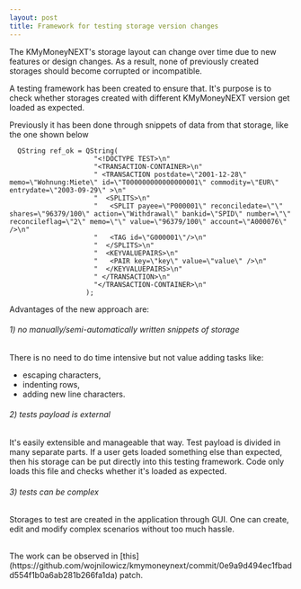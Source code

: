 ```yaml
---
layout: post
title: Framework for testing storage version changes
---
```

The KMyMoneyNEXT's storage layout can change over time due to new features or design changes. As a result, none of previously created storages should become corrupted or incompatible.

A testing framework has been created to ensure that. It's purpose is to check whether storages created with different KMyMoneyNEXT version get loaded as expected.

Previously it has been done through snippets of data from that storage, like the one shown below
```
  QString ref_ok = QString(
                     "<!DOCTYPE TEST>\n"
                     "<TRANSACTION-CONTAINER>\n"
                     " <TRANSACTION postdate=\"2001-12-28\" memo=\"Wohnung:Miete\" id=\"T000000000000000001\" commodity=\"EUR\" entrydate=\"2003-09-29\" >\n"
                     "  <SPLITS>\n"
                     "   <SPLIT payee=\"P000001\" reconciledate=\"\" shares=\"96379/100\" action=\"Withdrawal\" bankid=\"SPID\" number=\"\" reconcileflag=\"2\" memo=\"\" value=\"96379/100\" account=\"A000076\" />\n"
                     "   <TAG id=\"G000001\"/>\n"
                     "  </SPLITS>\n"
                     "  <KEYVALUEPAIRS>\n"
                     "   <PAIR key=\"key\" value=\"value\" />\n"
                     "  </KEYVALUEPAIRS>\n"
                     " </TRANSACTION>\n"
                     "</TRANSACTION-CONTAINER>\n"
                   );
```
Advantages of the new approach are:

###### 1) no manually/semi-automatically written snippets of storage

There is no need to do time intensive but not value adding tasks like:
* escaping characters,
* indenting rows,
* adding new line characters.

###### 2) tests payload is external

It's easily extensible and manageable that way. Test payload is divided in many separate parts. If a user gets loaded something else than expected, then his storage can be put directly into this testing framework. Code only loads this file and checks whether it's loaded as expected.

###### 3) tests can be complex

Storages to test are created in the application through GUI. One can create, edit and modify complex scenarios without too much hassle.

<br>
The work can be observed in [this](https://github.com/wojnilowicz/kmymoneynext/commit/0e9a9d494ec1fbadd554f1b0a6ab281b266fa1da) patch.